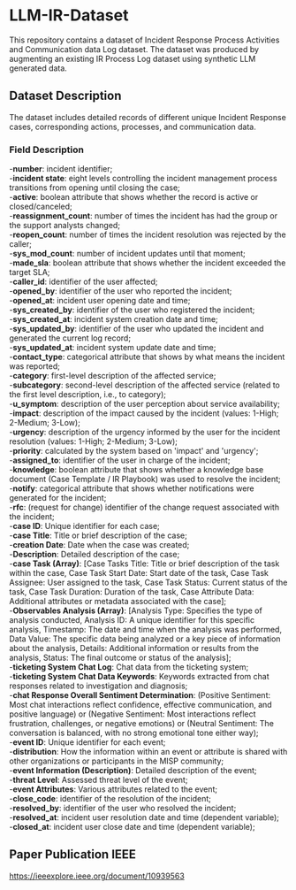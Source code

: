 # LLM-IR-Dataset

This repository contains a dataset of Incident Response Process Activities and Communication data Log dataset. The dataset was produced by augmenting an existing IR Process Log dataset using synthetic LLM generated data.

## Dataset Description

The dataset includes detailed records of different unique Incident Response cases, corresponding actions, processes, and communication data.

### Field Description

-**number**: incident identifier; <br>
-**incident state**: eight levels controlling the incident management process transitions from opening until closing the case;<br>
-**active**: boolean attribute that shows whether the record is active or closed/canceled;<br>
-**reassignment_count**: number of times the incident has had the group or the support analysts changed;<br>
-**reopen_count**: number of times the incident resolution was rejected by the caller;<br>
-**sys_mod_count**: number of incident updates until that moment;<br>
-**made_sla**: boolean attribute that shows whether the incident exceeded the target SLA;<br>
-**caller_id**: identifier of the user affected;<br>
-**opened_by**: identifier of the user who reported the incident;<br>
-**opened_at**: incident user opening date and time;<br>
-**sys_created_by**: identifier of the user who registered the incident;<br>
-**sys_created_at**: incident system creation date and time;<br>
-**sys_updated_by**: identifier of the user who updated the incident and generated the current log record;<br>
-**sys_updated_at**: incident system update date and time;<br>
-**contact_type**: categorical attribute that shows by what means the incident was reported;<br>
-**category**: first-level description of the affected service;<br>
-**subcategory**: second-level description of the affected service (related to the first level description, i.e., to category);<br>
-**u_symptom**: description of the user perception about service availability;<br>
-**impact**: description of the impact caused by the incident (values: 1-High; 2-Medium; 3-Low);<br>
-**urgency**: description of the urgency informed by the user for the incident resolution (values: 1-High; 2-Medium; 3-Low);<br>
-**priority**: calculated by the system based on 'impact' and 'urgency';<br>
-**assigned_to**: identifier of the user in charge of the incident;<br>
-**knowledge**: boolean attribute that shows whether a knowledge base document (Case Template / IR Playbook) was used to resolve the incident;<br>
-**notify**: categorical attribute that shows whether notifications were generated for the incident;<br>
-**rfc**: (request for change) identifier of the change request associated with the incident;<br>
-**case ID**: Unique identifier for each case;<br>
-**case Title**: Title or brief description of the case;<br>
-**creation Date**: Date when the case was created;<br>
-**Description**: Detailed description of the case;<br>
-**case Task (Array)**: [Case Tasks Title: Title or brief description of the task within the case, Case Task Start Date: Start date of the task, Case Task Assignee: User assigned to the task, Case Task Status: Current status of the task, Case Task Duration: Duration of the task, Case Attribute Data: Additional attributes or metadata associated with the case];<br>
-**Observables Analysis (Array)**: [Analysis Type: Specifies the type of analysis conducted, Analysis ID: A unique identifier for this specific analysis, Timestamp: The date and time when the analysis was performed, Data Value: The specific data being analyzed or a key piece of information about the analysis, Details: Additional information or results from the analysis, Status: The final outcome or status of the analysis];<br>
-**ticketing System Chat Log**: Chat data from the ticketing system;<br>
-**ticketing System Chat Data Keywords**: Keywords extracted from chat responses related to investigation and diagnosis;<br>
-**chat Response Overall Sentiment Determination**: (Positive Sentiment: Most chat interactions reflect confidence, effective communication, and positive language) or (Negative Sentiment: Most interactions reflect frustration, challenges, or negative emotions) or (Neutral Sentiment: The conversation is balanced, with no strong emotional tone either way);<br>
-**event ID**: Unique identifier for each event;<br>
-**distribution**: How the information within an event or attribute is shared with other organizations or participants in the MISP community;<br>
-**event Information (Description)**: Detailed description of the event;<br>
-**threat Level**: Assessed threat level of the event;<br>
-**event Attributes**: Various attributes related to the event;<br>
-**close_code**: identifier of the resolution of the incident;<br>
-**resolved_by**: identifier of the user who resolved the incident;<br>
-**resolved_at**: incident user resolution date and time (dependent variable);<br>
-**closed_at**: incident user close date and time (dependent variable);<br>


## Paper Publication IEEE

https://ieeexplore.ieee.org/document/10939563
